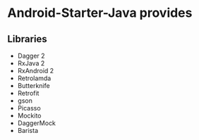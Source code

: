 # Android-Starter-Java provides
## Libraries
* Dagger 2
* RxJava 2
* RxAndroid 2
* Retrolamda
* Butterknife 
* Retrofit
* gson 
* Picasso
* Mockito
* DaggerMock
* Barista